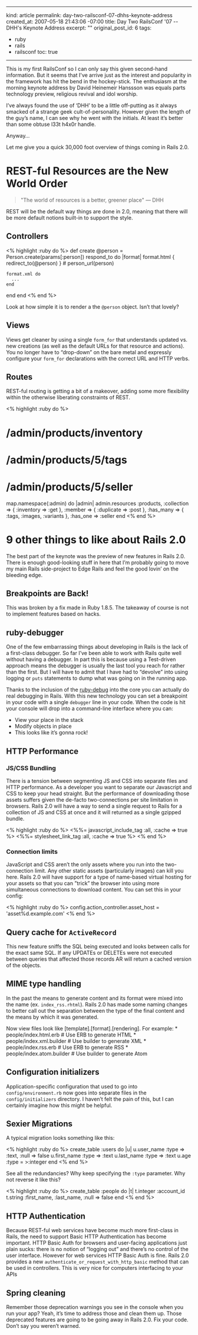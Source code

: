 ----- 
kind: article
permalink: day-two-railsconf-07-dhhs-keynote-address
created_at: 2007-05-18 21:43:06 -07:00
title: Day Two RailsConf '07 -- DHH's Keynote Address
excerpt: ""
original_post_id: 6
tags: 
- ruby
- rails
- railsconf
toc: true
-----
This is my first RailsConf so I can only say this given second-hand information. But it seems that I've arrive just as the interest and popularity in the framework has hit the bend in the hockey-stick. The enthusiasm at the morning keynote address by David Heinemeir Hanssson was equals parts technology preview, religious revival and idol worship.

I&#8217;ve always found the use of &#8216;DHH&#8217; to be a little off-putting as it always smacked of a strange geek cult-of-personality. However given the length of the guy&#8217;s name, I can see why he went with the initials. At least it&#8217;s better than some obtuse l33t h4x0r handle.

Anyway&#8230;

Let me give you a quick 30,000 foot overview of things coming in Rails 2.0.

# REST-ful Resources are the New World Order

>  "The world of resources is a better, greener place" &mdash; DHH

REST will be the default way things are done in 2.0, meaning that there will be more default notions built-in to support the style.


## Controllers

<% highlight :ruby do %>
def create
  @person = Person.create(params[:person])
  respond_to do |format|
    format.html { redirect_to(@person) }  # person_url(person)

    format.xml do
      ...
    end
  end
end
<% end %>

Look at how simple it is to render a the `@person` object. Isn&#8217;t that lovely?

## Views

Views get cleaner by using a single `form_for` that understands updated vs. new creations (as well as the default URLs for that resource and actions). You no longer have to &#8220;drop-down&#8221; on the bare metal and expressly configure your `form_for` declarations with the correct URL and HTTP verbs.

## Routes

REST-ful routing is getting a bit of a makeover, adding some more flexibility within the otherwise liberating constraints of REST.

<% highlight :ruby do %>
# /admin/products/inventory
# /admin/products/5/tags
# /admin/products/5/seller
map.namespace(:admin) do |admin|
  admin.resources :products,
    :collection => { :inventory => :get },
    :member => { :duplicate => :post },
    :has_many => { :tags, :images, :variants },
    :has_one => :seller
end
<% end %>

# 9 other things to like about Rails 2.0

The best part of the keynote was the preview of new features in Rails 2.0. There is enough good-looking stuff in here that I&#8217;m probably going to move my main Rails side-project to Edge Rails and feel the good lovin&#8217; on the bleeding edge.

## Breakpoints are Back!

This was broken by a fix made in Ruby 1.8.5. The takeaway of course is not to implement features based on hacks.

## ruby-debugger

One of the few embarrassing things about developing in Rails is the lack of a first-class debugger. So far I&#8217;ve been able to work with Rails quite well without having a debugger. In part this is because using a Test-driven approach means the debugger is usually the last tool you reach for rather than the first. But I will have to admit that I have had to &#8220;devolve&#8221; into using logging or `puts` statements to dump what was going on in the running app.

Thanks to the inclusion of the [ruby-debug](http://rubyforge.org/forum/forum.php?forum_id=7778) into the core you can actually do real debugging in Rails. With this new technology you can set a breakpoint in your code with a single `debugger` line in your code. When the code is hit your console will drop into a command-line interface where you can:
  * View your place in the stack
  * Modify objects in place
  * This looks like it&#8217;s gonna rock!

## HTTP Performance

### JS/CSS Bundling

There is a tension between segmenting JS and CSS into separate files and HTTP performance. As a developer you want to separate our Javascript and CSS to keep your head straight. But the performance of downloading those assets suffers given the de-facto two-connections per site limitation in browsers. Rails 2.0 will have a way to send a single request to Rails for a collection of JS and CSS at once and it will returned as a single gzipped bundle.

<% highlight :ruby do %>
<%%= javascript_include_tag :all, :cache => true %>
<%%= stylesheet_link_tag :all, :cache => true %>
<% end %>

### Connection limits

JavaScript and CSS aren&#8217;t the only assets where you run into the two-connection limit. Any other static assets (particularly images) can kill you here. Rails 2.0 will have support for a type of name-based virtual hosting for your assets so that you can &#8221;trick&#8221; the browser into using more simultaneous connections to download content. You can set this in your config:

<% highlight :ruby do %>
config.action_controller.asset_host = 'asset%d.example.com'
<% end %>

## Query cache for `ActiveRecord`

This new feature sniffs the SQL being executed and looks between calls for the exact same SQL. If any UPDATEs or DELETEs were not executed between queries that affected those records AR will return a cached version of the objects.

## MIME type handling

In the past the means to generate content and its format were mixed into the name (ex. `index_rss.rhtml`). Rails 2.0 has made some naming changes to better call out the separation between the type of the final content and the means by which it was generated.

Now view files look like [template].[format].[rendering]. For example:
    * people/index.html.erb  # Use ERB to generate HTML
    * people/index.xml.builder  # Use builder to generate XML
    * people/index.rss.erb  # Use ERB to generate RSS
    * people/index.atom.builder  # Use builder to generate Atom

## Configuration initializers

Application-specific configuration that used to go into `config/environment.rb` now goes into separate files in the `config/initializers` directory. I haven&#8217;t felt the pain of this, but I can certainly imagine how this might be helpful.

## Sexier Migrations

A typical migration looks something like this:

<% highlight :ruby do %>
create_table :users do |u|
  u.user_name :type => :text, :null => false
  u.first_name :type => :text
  u.last_name :type => :text
  u.age :type = >:integer
end
<% end %>

See all the redundancies? Why keep specifying the `:type` parameter. Why not reverse it like this?

<% highlight :ruby do %>
create_table :people do |t|
  t.integer :account_id
  t.string :first_name, :last_name, :null => false
end
<% end %>

## HTTP Authentication

Because REST-ful web services have become much more first-class in Rails, the need to support Basic HTTP Authentication has become important. HTTP Basic Auth for browsers and user-facing applications just plain sucks: there is no notion of &#8220;logging out&#8221; and there&#8217;s no control of the user interface. However for web services HTTP Basic Auth is fine. Rails 2.0 provides a new `authenticate_or_request_with_http_basic` method that can be used in controllers. This is very nice for computers interfacing to your APIs

## Spring cleaning

Remember those deprecation warnings you see in the console when you run your app? Yeah, it&#8217;s time to address those and clean them up. Those deprecated features are going to be going away in Rails 2.0. Fix your code. Don&#8217;t say you weren&#8217;t warned.
